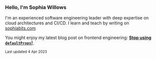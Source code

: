 ### Hello, I'm Sophia Willows

I'm an experienced software engineering leader with deep expertise on cloud architectures and CI/CD. I learn and teach by writing on [sophiabits.com](https://sophiabits.com/blog)

You might enjoy my latest blog post on frontend engineering: **[Stop using `defaultProps`!](https://sophiabits.com/blog/stop-using-defaultprops)**.

<sub>Last updated 4 Apr 2023</sub>
